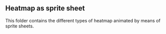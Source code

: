 ## Heatmap as sprite sheet
This folder contains the different types of heatmap animated by means of sprite sheets.